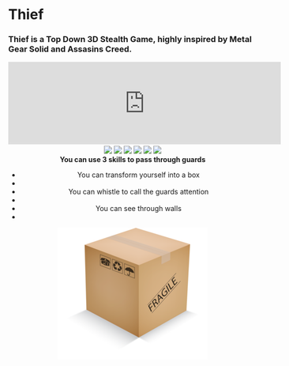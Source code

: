 # Thief

<h3>Thief is a Top Down 3D Stealth Game, highly inspired by Metal Gear Solid and Assasins Creed.</h3>

<iframe frameborder="0" src="https://itch.io/embed/1573788?bg_color=000000&amp;fg_color=ffffff&amp;link_color=e33d20&amp;border_color=80610e" width="552" height="167"><a href="https://paulohdsousa.itch.io/thief">Thief by PauloHDSousa</a></iframe>

<div align="center" valign="top">
  <img src="https://img.itch.zone/aW1hZ2UvMTU3Mzc4OC85MjcyOTk4LnBuZw==/250x600/B2W2lP.png"/>
  <img src="https://img.itch.zone/aW1hZ2UvMTU3Mzc4OC85MjcyOTk5LnBuZw==/250x600/ZCslYu.png"/>
  <img src="https://img.itch.zone/aW1hZ2UvMTU3Mzc4OC85MjQwNTAwLnBuZw==/250x600/bk%2FmYq.png"/>
  <img src="https://img.itch.zone/aW1hZ2UvMTU3Mzc4OC85MjczMDUxLnBuZw==/250x600/%2Biw4UL.png"/> 
  <img src="https://img.itch.zone/aW1hZ2UvMTU3Mzc4OC85MjQwNDgyLnBuZw==/250x600/GPKunO.png"/>
  <img src="https://img.itch.zone/aW1hZ2UvMTU3Mzc4OC85MjczMDExLnBuZw==/250x600/iX0ITH.png"/>
</div>

<div align="center" valign="top">
  <b> You can use 3 skills to pass through guards </b>
  <ul>
    <li>You can transform yourself into a box<li>
    <li>You can whistle to call the guards attention<li>
    <li>You can see through walls<li>
  </ul>
  <img src="https://github.com/PauloHDSousa/Thief/blob/main/Assets/UI/box_1.png"/>
</div>
  

